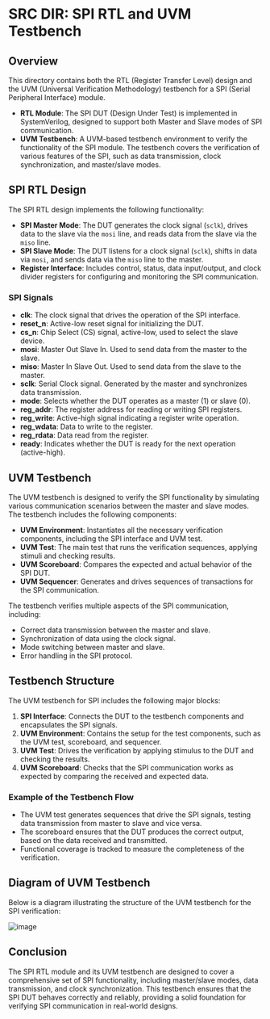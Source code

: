 # SRC DIR: SPI RTL and UVM Testbench

## Overview

This directory contains both the RTL (Register Transfer Level) design and the UVM (Universal Verification Methodology) testbench for a SPI (Serial Peripheral Interface) module.

- **RTL Module**: The SPI DUT (Design Under Test) is implemented in SystemVerilog, designed to support both Master and Slave modes of SPI communication.
- **UVM Testbench**: A UVM-based testbench environment to verify the functionality of the SPI module. The testbench covers the verification of various features of the SPI, such as data transmission, clock synchronization, and master/slave modes.

## SPI RTL Design

The SPI RTL design implements the following functionality:

- **SPI Master Mode**: The DUT generates the clock signal (`sclk`), drives data to the slave via the `mosi` line, and reads data from the slave via the `miso` line.
- **SPI Slave Mode**: The DUT listens for a clock signal (`sclk`), shifts in data via `mosi`, and sends data via the `miso` line to the master.
- **Register Interface**: Includes control, status, data input/output, and clock divider registers for configuring and monitoring the SPI communication.

### SPI Signals

- **clk**: The clock signal that drives the operation of the SPI interface.
- **reset_n**: Active-low reset signal for initializing the DUT.
- **cs_n**: Chip Select (CS) signal, active-low, used to select the slave device.
- **mosi**: Master Out Slave In. Used to send data from the master to the slave.
- **miso**: Master In Slave Out. Used to send data from the slave to the master.
- **sclk**: Serial Clock signal. Generated by the master and synchronizes data transmission.
- **mode**: Selects whether the DUT operates as a master (1) or slave (0).
- **reg_addr**: The register address for reading or writing SPI registers.
- **reg_write**: Active-high signal indicating a register write operation.
- **reg_wdata**: Data to write to the register.
- **reg_rdata**: Data read from the register.
- **ready**: Indicates whether the DUT is ready for the next operation (active-high).

## UVM Testbench

The UVM testbench is designed to verify the SPI functionality by simulating various communication scenarios between the master and slave modes. The testbench includes the following components:

- **UVM Environment**: Instantiates all the necessary verification components, including the SPI interface and UVM test.
- **UVM Test**: The main test that runs the verification sequences, applying stimuli and checking results.
- **UVM Scoreboard**: Compares the expected and actual behavior of the SPI DUT.
- **UVM Sequencer**: Generates and drives sequences of transactions for the SPI communication.

The testbench verifies multiple aspects of the SPI communication, including:
- Correct data transmission between the master and slave.
- Synchronization of data using the clock signal.
- Mode switching between master and slave.
- Error handling in the SPI protocol.

## Testbench Structure

The UVM testbench for SPI includes the following major blocks:

1. **SPI Interface**: Connects the DUT to the testbench components and encapsulates the SPI signals.
2. **UVM Environment**: Contains the setup for the test components, such as the UVM test, scoreboard, and sequencer.
3. **UVM Test**: Drives the verification by applying stimulus to the DUT and checking the results.
4. **UVM Scoreboard**: Checks that the SPI communication works as expected by comparing the received and expected data.

### Example of the Testbench Flow

- The UVM test generates sequences that drive the SPI signals, testing data transmission from master to slave and vice versa.
- The scoreboard ensures that the DUT produces the correct output, based on the data received and transmitted.
- Functional coverage is tracked to measure the completeness of the verification.

## Diagram of UVM Testbench

Below is a diagram illustrating the structure of the UVM testbench for the SPI verification:

![image](https://github.com/user-attachments/assets/5f5ab9ed-9cf3-4997-ade9-65afc1472584)

## Conclusion

The SPI RTL module and its UVM testbench are designed to cover a comprehensive set of SPI functionality, including master/slave modes, data transmission, and clock synchronization. This testbench ensures that the SPI DUT behaves correctly and reliably, providing a solid foundation for verifying SPI communication in real-world designs.

